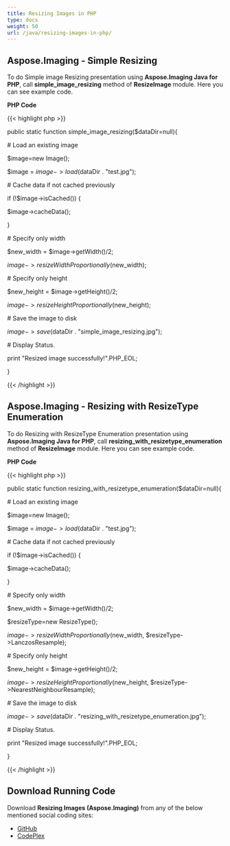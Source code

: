 ```yaml
---
title: Resizing Images in PHP
type: docs
weight: 50
url: /java/resizing-images-in-php/
---
```


## **Aspose.Imaging - Simple Resizing**
To do Simple image Resizing presentation using **Aspose.Imaging Java for PHP**, call **simple_image_resizing** method of **ResizeImage** module. Here you can see example code.

**PHP Code**

{{< highlight php >}}

 public static function simple_image_resizing($dataDir=null){

\# Load an existing image

$image=new Image();

$image = $image->load($dataDir . "test.jpg");

\# Cache data if not cached previously

if (!$image->isCached()) {

$image->cacheData();

}

\# Specify only width

$new_width = $image->getWidth()/2;

$image->resizeWidthProportionally($new_width);

\# Specify only height

$new_height = $image->getHeight()/2;

$image->resizeHeightProportionally($new_height);

\# Save the image to disk

$image->save($dataDir . "simple_image_resizing.jpg");

\# Display Status.

print "Resized image successfully!".PHP_EOL;

}

{{< /highlight >}}
## **Aspose.Imaging - Resizing with ResizeType Enumeration**
To do Resizing with ResizeType Enumeration presentation using **Aspose.Imaging Java for PHP**, call **resizing_with_resizetype_enumeration** method of **ResizeImage** module. Here you can see example code.

**PHP Code**

{{< highlight php >}}

 public static function resizing_with_resizetype_enumeration($dataDir=null){

\# Load an existing image

$image=new Image();

$image = $image->load($dataDir . "test.jpg");

\# Cache data if not cached previously

if (!$image->isCached()) {

$image->cacheData();

}

\# Specify only width

$new_width = $image->getWidth()/2;

$resizeType=new ResizeType();

$image->resizeWidthProportionally($new_width, $resizeType->LanczosResample);

\# Specify only height

$new_height = $image->getHeight()/2;

$image->resizeHeightProportionally($new_height, $resizeType->NearestNeighbourResample);

\# Save the image to disk

$image->save($dataDir . "resizing_with_resizetype_enumeration.jpg");

\# Display Status.

print "Resized image successfully!".PHP_EOL;

}

{{< /highlight >}}
## **Download Running Code**
Download **Resizing Images (Aspose.Imaging)** from any of the below mentioned social coding sites:

- [GitHub](https://github.com/aspose-imaging/Aspose.Imaging-for-Java/blob/master/Plugins/Aspose_Imaging_Java_for_PHP/src/aspose/imaging/ManagingRasterFormats/ResizeImage.php)
- [CodePlex](https://archive.codeplex.com/?p=asposeimagingjavaphp#src/aspose/imaging/ManagingRasterFormats/ResizeImage.php)
